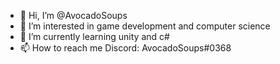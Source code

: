 - 👋 Hi, I’m @AvocadoSoups
- 👀 I’m interested in game development and computer science
- 🌱 I’m currently learning unity and c#
- 📫 How to reach me Discord: AvocadoSoups#0368

<!---
AvocadoSoups/AvocadoSoups is a ✨ special ✨ repository because its `README.md` (this file) appears on your GitHub profile.
You can click the Preview link to take a look at your changes.
--->

